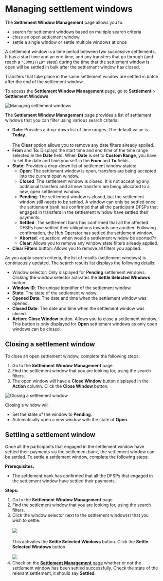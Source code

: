 # Managing settlement windows

The **Settlement Window Management** page allows you to:

* search for settlement windows based on multiple search criteria
* close an open settlement window
* settle a single window or settle multiple windows at once

A settlement window is a time period between two successive settlements. It has a start time and an end time, and any transfers that go through (and reach a `"COMMITTED"` state) during the time that the settlement window is open will be settled in bulk after the settlement window has closed.

Transfers that take place in the same settlement window are settled in batch after the end of the settlement window.


To access the **Settlement Window Management** page, go to **Settlement** > **Settlement Windows**.

![Managing settlement windows](/settlement_window_mgmt.png)

The **Settlement Window Management** page provides a list of settlement windows that you can filter using various search criteria:

* **Date**: Provides a drop-down list of time ranges. The default value is **Today**. \
\
The **Clear** option allows you to remove any date filters already applied.
* **From** and **To**: Displays the start time and end time of the time range selected in the **Date** field. When **Date** is set to **Custom Range**, you have to set the date and time yourself in the **From** and **To** fields.
* **State**: Provides a drop-down list of settlement window states:
    * **Open**: The settlement window is open, transfers are being accepted into the current open window.
    * **Closed**: The settlement window is closed. It is not accepting any additional transfers and all new transfers are being allocated to a new, open settlement window.
    * **Pending**: The settlement window is closed, but the settlement window still needs to be settled. A window can only be settled once the settlement bank has confirmed that all the participant DFSPs that engaged in transfers in the settlement window have settled their payments.
    * **Settled**: The settlement bank has confirmed that all the affected DFSPs have settled their obligations towards one another. Following confirmation, the Hub Operator has settled the settlement window.
    * **Aborted**: <question: when would a settlement window be aborted?>
    * **Clear**: Allows you to remove any window state filters already applied.
* **Clear Filters** button: Allows you to remove all filters you applied.

As you apply search criteria, the list of results (settlement windows) is continuously updated. The search results list displays the following details:

* Window selector: Only displayed for **Pending** settlement windows. Clicking the window selector activates the **Settle Selected Windows** button.
* **Window ID**: The unique identifier of the settlement window.
* **State**: The state of the settlement window.
* **Opened Date**: The date and time when the settlement window was opened.
* **Closed Date**: The date and time when the settlement window was closed.
* **Action**: **Close Window** button. Allows you to close a settlement window. This button is only displayed for **Open** settlement windows as only open windows can be closed.

## Closing a settlement window

To close an open settlement window, complete the following steps:

1. Go to the **Settlement Window Management** page.
1. Find the settlement window that you are looking for, using the search filters.
1. The open window will have a **Close Window** button displayed in the **Action** column. Click the **Close Window** button.

![Closing a settlement window](/settlement_window_mgmt_close.png)

Closing a window will:

* Set the state of the window to **Pending**.
* Automatically open a new window with the state of **Open**.

## Settling a settlement window

Once all the participants that engaged in the settlement window have settled their payments via the settlement bank, the settlement window can be settled. To settle a settlement window, complete the following steps:

**Prerequisites:**

* The settlement bank has confirmed that all the DFSPs that engaged in the settlement window have settled their payments.

**Steps:**

1. Go to the **Settlement Window Management** page.
1. Find the settlement window that you are looking for, using the search filters.
1. Click the window selector next to the settlement window(s) that you wish to settle. \
\
![](/settlement_window_mgmt_selector.png) \
\
This activates the **Settle Selected Windows** button. Click the **Settle Selected Windows** button. \
\
![](/settlement_window_mgmt_settle_button.png)
1. Check on the [**Settlement Management** page](checking-settlement-details.md) whether or not the settlement window has been settled successfully. Check the state of the relevant settlement, it should say **Settled**.